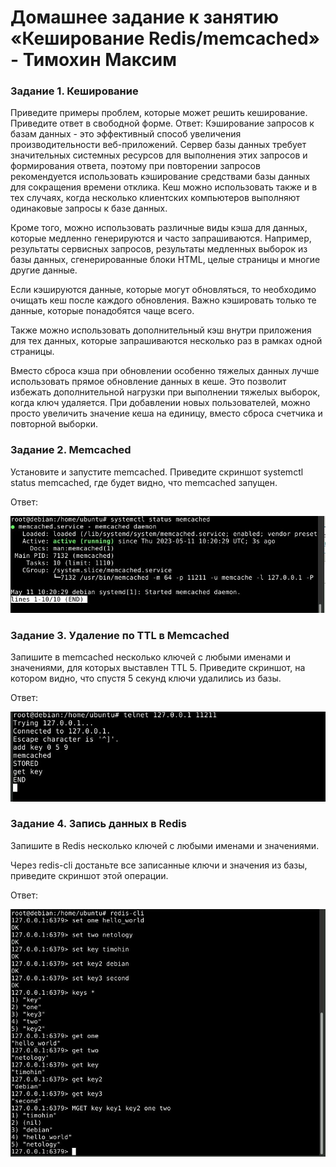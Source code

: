 # Домашнее задание к занятию «Кеширование Redis/memcached» - Тимохин Максим

### Задание 1. Кеширование
Приведите примеры проблем, которые может решить кеширование.
Приведите ответ в свободной форме.
Ответ: Кэширование запросов к базам данных - это эффективный способ увеличения производительности веб-приложений. Сервер базы данных требует значительных системных ресурсов для выполнения этих запросов и формирования ответа, поэтому при повторении запросов рекомендуется использовать кэширование средствами базы данных для сокращения времени отклика. Кеш можно использовать также и в тех случаях, когда несколько клиентских компьютеров выполняют одинаковые запросы к базе данных. 

Кроме того, можно использовать различные виды кэша для данных, которые медленно генерируются и часто запрашиваются. Например, результаты сервисных запросов, результаты медленных выборок из базы данных, сгенерированные блоки HTML, целые страницы и многие другие данные.

Если кэшируются данные, которые могут обновляться, то необходимо очищать кеш после каждого обновления. Важно кэшировать только те данные, которые понадобятся чаще всего.

Также можно использовать дополнительный кэш внутри приложения для тех данных, которые запрашиваются несколько раз в рамках одной страницы. 

Вместо сброса кэша при обновлении особенно тяжелых данных лучше использовать прямое обновление данных в кеше. Это позволит избежать дополнительной нагрузки при выполнении тяжелых выборок, когда ключ удаляется. При добавлении новых пользователей, можно просто увеличить значение кеша на единицу, вместо сброса счетчика и повторной выборки.

### Задание 2. Memcached

Установите и запустите memcached.
Приведите скриншот systemctl status memcached, где будет видно, что memcached запущен.

Ответ:

![1](https://github.com/MrAgrippa/bd-ib-homework/blob/main/img/11-02/1.JPG)

### Задание 3. Удаление по TTL в Memcached

Запишите в memcached несколько ключей с любыми именами и значениями, для которых выставлен TTL 5.
Приведите скриншот, на котором видно, что спустя 5 секунд ключи удалились из базы.

Ответ:

![2](https://github.com/MrAgrippa/bd-ib-homework/blob/main/img/11-02/2.JPG)

### Задание 4. Запись данных в Redis

Запишите в Redis несколько ключей с любыми именами и значениями.

Через redis-cli достаньте все записанные ключи и значения из базы, приведите скриншот этой операции.

Ответ:

![3](https://github.com/MrAgrippa/bd-ib-homework/blob/main/img/11-02/3.JPG)

